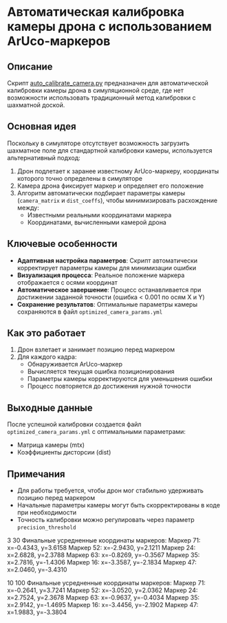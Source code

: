 # Автоматическая калибровка камеры дрона с использованием ArUco-маркеров

## Описание 

Скрипт [auto_calibrate_camera.py](./auto_calibrate_camera.py) предназначен для автоматической калибровки камеры дрона в симуляционной среде, где нет возможности использовать традиционный метод калибровки с шахматной доской.

## Основная идея

Поскольку в симуляторе отсутствует возможность загрузить шахматное поле для стандартной калибровки камеры, используется альтернативный подход:

1. Дрон подлетает к заранее известному ArUco-маркеру, координаты которого точно определены в симуляторе
2. Камера дрона фиксирует маркер и определяет его положение
3. Алгоритм автоматически подбирает параметры камеры (`camera_matrix` и `dist_coeffs`), чтобы минимизировать расхождение между:
   - Известными реальными координатами маркера
   - Координатами, вычисленными камерой дрона

## Ключевые особенности

- **Адаптивная настройка параметров**: Скрипт автоматически корректирует параметры камеры для минимизации ошибки
- **Визуализация процесса**: Реальное положение маркера отображается с осями координат
- **Автоматическое завершение**: Процесс останавливается при достижении заданной точности (ошибка < 0.001 по осям X и Y)
- **Сохранение результатов**: Оптимальные параметры камеры сохраняются в файл `optimized_camera_params.yml`

## Как это работает

1. Дрон взлетает и занимает позицию перед маркером
2. Для каждого кадра:
   - Обнаруживается ArUco-маркер
   - Вычисляется текущая ошибка позиционирования
   - Параметры камеры корректируются для уменьшения ошибки
   - Процесс повторяется до достижения нужной точности


## Выходные данные

После успешной калибровки создается файл `optimized_camera_params.yml` с оптимальными параметрами:
- Матрица камеры (mtx)
- Коэффициенты дисторсии (dist)

## Примечания

- Для работы требуется, чтобы дрон мог стабильно удерживать позицию перед маркером
- Начальные параметры камеры могут быть скорректированы в коде при необходимости
- Точность калибровки можно регулировать через параметр `precision_threshold`








3 30 
Финальные усредненные координаты маркеров:
Маркер 71: x=-0.4343, y=3.6158
Маркер 52: x=-2.9430, y=2.1211
Маркер 24: x=2.6828, y=2.3788
Маркер 63: x=-0.8269, y=-0.3567
Маркер 35: x=2.7816, y=-1.4306
Маркер 16: x=-3.3587, y=-2.1834
Маркер 47: x=2.0460, y=-3.4310



10 100
Финальные усредненные координаты маркеров:
Маркер 71: x=-0.2641, y=3.7241
Маркер 52: x=-3.0520, y=2.0362
Маркер 24: x=2.7524, y=2.3678
Маркер 63: x=-0.9637, y=-0.4034
Маркер 35: x=2.9142, y=-1.4695
Маркер 16: x=-3.4456, y=-2.1902
Маркер 47: x=1.9883, y=-3.3804